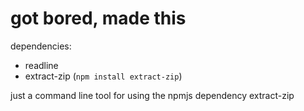 # got bored, made this

dependencies:
- readline
- extract-zip (`npm install extract-zip`)

just a command line tool for using the npmjs dependency extract-zip
